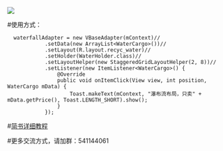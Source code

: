 ![](http://upload-images.jianshu.io/upload_images/927828-c1c822e4d4a15357.gif?imageMogr2/auto-orient/strip)


#使用方式：

      waterfallAdapter = new VBaseAdapter(mContext)//
                .setData(new ArrayList<WaterCargo>())//
                .setLayout(R.layout.recyc_water)//
                .setHolder(WaterHolder.class)//
                .setLayoutHelper(new StaggeredGridLayoutHelper(2, 8))//
                .setListener(new ItemListener<WaterCargo>() {
                    @Override
                    public void onItemClick(View view, int position, WaterCargo mData) {
                        Toast.makeText(mContext, "瀑布流布局，只卖" + mData.getPrice(), Toast.LENGTH_SHORT).show();
                    }
                }); 



#[简书详细教程]()

#更多交流方式，请加群：541144061

